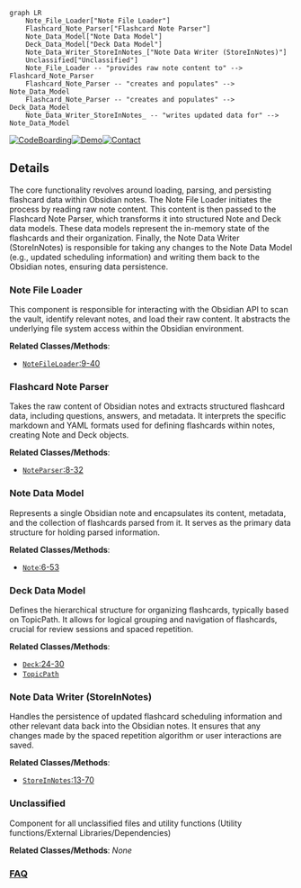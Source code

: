 ```mermaid
graph LR
    Note_File_Loader["Note File Loader"]
    Flashcard_Note_Parser["Flashcard Note Parser"]
    Note_Data_Model["Note Data Model"]
    Deck_Data_Model["Deck Data Model"]
    Note_Data_Writer_StoreInNotes_["Note Data Writer (StoreInNotes)"]
    Unclassified["Unclassified"]
    Note_File_Loader -- "provides raw note content to" --> Flashcard_Note_Parser
    Flashcard_Note_Parser -- "creates and populates" --> Note_Data_Model
    Flashcard_Note_Parser -- "creates and populates" --> Deck_Data_Model
    Note_Data_Writer_StoreInNotes_ -- "writes updated data for" --> Note_Data_Model
```

[![CodeBoarding](https://img.shields.io/badge/Generated%20by-CodeBoarding-9cf?style=flat-square)](https://github.com/CodeBoarding/CodeBoarding)[![Demo](https://img.shields.io/badge/Try%20our-Demo-blue?style=flat-square)](https://www.codeboarding.org/diagrams)[![Contact](https://img.shields.io/badge/Contact%20us%20-%20contact@codeboarding.org-lightgrey?style=flat-square)](mailto:contact@codeboarding.org)

## Details

The core functionality revolves around loading, parsing, and persisting flashcard data within Obsidian notes. The Note File Loader initiates the process by reading raw note content. This content is then passed to the Flashcard Note Parser, which transforms it into structured Note and Deck data models. These data models represent the in-memory state of the flashcards and their organization. Finally, the Note Data Writer (StoreInNotes) is responsible for taking any changes to the Note Data Model (e.g., updated scheduling information) and writing them back to the Obsidian notes, ensuring data persistence.

### Note File Loader
This component is responsible for interacting with the Obsidian API to scan the vault, identify relevant notes, and load their raw content. It abstracts the underlying file system access within the Obsidian environment.


**Related Classes/Methods**:

- <a href="https://github.com/st3v3nmw/obsidian-spaced-repetition/blob/mastersrc/note-file-loader.ts#L9-L40" target="_blank" rel="noopener noreferrer">`NoteFileLoader`:9-40</a>


### Flashcard Note Parser
Takes the raw content of Obsidian notes and extracts structured flashcard data, including questions, answers, and metadata. It interprets the specific markdown and YAML formats used for defining flashcards within notes, creating Note and Deck objects.


**Related Classes/Methods**:

- <a href="https://github.com/st3v3nmw/obsidian-spaced-repetition/blob/mastersrc/note-parser.ts#L8-L32" target="_blank" rel="noopener noreferrer">`NoteParser`:8-32</a>


### Note Data Model
Represents a single Obsidian note and encapsulates its content, metadata, and the collection of flashcards parsed from it. It serves as the primary data structure for holding parsed information.


**Related Classes/Methods**:

- <a href="https://github.com/st3v3nmw/obsidian-spaced-repetition/blob/mastersrc/note.ts#L6-L53" target="_blank" rel="noopener noreferrer">`Note`:6-53</a>


### Deck Data Model
Defines the hierarchical structure for organizing flashcards, typically based on TopicPath. It allows for logical grouping and navigation of flashcards, crucial for review sessions and spaced repetition.


**Related Classes/Methods**:

- <a href="https://github.com/st3v3nmw/obsidian-spaced-repetition/blob/mastersrc/note.ts#L24-L30" target="_blank" rel="noopener noreferrer">`Deck`:24-30</a>
- <a href="https://github.com/st3v3nmw/obsidian-spaced-repetition/blob/mastersrc/core.ts" target="_blank" rel="noopener noreferrer">`TopicPath`</a>


### Note Data Writer (StoreInNotes)
Handles the persistence of updated flashcard scheduling information and other relevant data back into the Obsidian notes. It ensures that any changes made by the spaced repetition algorithm or user interactions are saved.


**Related Classes/Methods**:

- <a href="https://github.com/st3v3nmw/obsidian-spaced-repetition/blob/mastersrc/data-stores/notes/notes.ts#L13-L70" target="_blank" rel="noopener noreferrer">`StoreInNotes`:13-70</a>


### Unclassified
Component for all unclassified files and utility functions (Utility functions/External Libraries/Dependencies)


**Related Classes/Methods**: _None_



### [FAQ](https://github.com/CodeBoarding/GeneratedOnBoardings/tree/main?tab=readme-ov-file#faq)